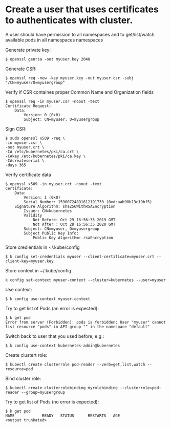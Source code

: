 # Create a user that uses certificates to authenticates with cluster.
A user should have permission to all namespaces and to get/list/watch available pods in all namespaces namespaces

Generate private key:
```
$ openssl genrsa -out myuser.key 2048
```

Generate CSR:
```
$ openssl req -new -key myuser.key -out myuser.csr -subj "/CN=myuser/O=myusergroup" 
```

Verify if CSR containes proper Common Name and Organization fields
```
$ openssl req -in myuser.csr -noout -text
Certificate Request:
    Data:
        Version: 0 (0x0)
        Subject: CN=myuser, O=myusergroup

```

Sign CSR:
```
$ sudo openssl x509 -req \
-in myuser.csr \
-out myuser.crt \
-CA /etc/kubernetes/pki/ca.crt \
-CAkey /etc/kubernetes/pki/ca.key \
-CAcreateserial \
-days 365
```

Verify certificate data
```
$ openssl x509 -in myuser.crt -noout -text
Certificate:
    Data:
        Version: 1 (0x0)
        Serial Number: 15900724891612191733 (0xdcaab90b13c19bf5)
    Signature Algorithm: sha256WithRSAEncryption
        Issuer: CN=kubernetes
        Validity
            Not Before: Oct 29 16:56:35 2019 GMT
            Not After : Oct 28 16:56:35 2020 GMT
        Subject: CN=myuser, O=myusergroup
        Subject Public Key Info:
            Public Key Algorithm: rsaEncryption
```

Store credientials in ~/.kube/config 
```
$ k config set-credentials myuser --client-certificate=myuser.crt --client-key=myuser.key 
```

Store context in ~/.kube/config 
```
k config set-context myuser-context --cluster=kubernetes --user=myuser
```

Use context:
```
$ k config use-context myuser-context
```

Try to get list of Pods (an error is expected):
```
$ k get pod
Error from server (Forbidden): pods is forbidden: User "myuser" cannot list resource "pods" in API group "" in the namespace "default"
```

Switch back to user that you used before, e.g.:
```
$ k config use-context kubernetes-admin@kubernetes
```


Create clustert role:
```
$ kubectl create clusterrole pod-reader --verb=get,list,watch --resource=pod
```

Bind cluster role:
```
$ kubectl create clusterrolebinding myrolebinding --clusterrole=pod-reader --group=myusergroup
```

Try to get list of Pods (no error is expected):
```
$ k get pod
NAME            READY   STATUS      RESTARTS   AGE
<output trunkated>
```

